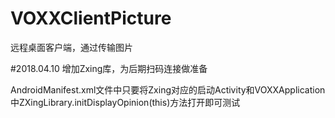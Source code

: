 # VOXXClientPicture
远程桌面客户端，通过传输图片



#2018.04.10 
增加Zxing库，为后期扫码连接做准备

AndroidManifest.xml文件中只要将Zxing对应的启动Activity和VOXXApplication中ZXingLibrary.initDisplayOpinion(this)方法打开即可测试